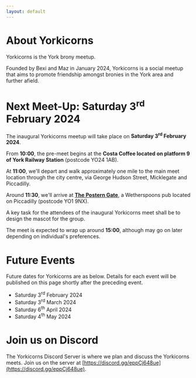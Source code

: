 ```yaml
---
layout: default
---
```


# About Yorkicorns

Yorkicorns is the York brony meetup.

Founded by Bexi and Maz in January 2024, Yorkicorns is a social meetup that aims to promote friendship amongst bronies in the York area and further afield.

# Next Meet-Up: Saturday 3<sup>rd</sup> February 2024

The inaugural Yorkicorns meetup will take place on **Saturday 3<sup>rd</sup> February 2024**.

From **10:00**, the pre-meet begins at the **Costa Coffee located on platform 9 of York Railway Station** (postcode YO24 1AB).

At **11:00**, we'll depart and walk approximately one mile to the main meet location through the city centre, via George Hudson Street, Micklegate and Piccadilly. 

Around **11:30**, we'll arrive at [**The Postern Gate**](https://www.jdwetherspoon.com/pubs/all-pubs/england/north-yorkshire/the-postern-gate-york), a Wetherspoons pub located on Piccadilly (postcode YO1 9NX).

A key task for the attendees of the inaugural Yorkicorns meet shall be to design the mascot for the group.

The meet is expected to wrap up around **15:00**, although may go on later depending on individual's preferences.

# Future Events

Future dates for Yorkicorns are as below. Details for each event will be published on this page shortly after the preceding event.

* Saturday 3<sup>rd</sup> February 2024
* Saturday 3<sup>rd</sup> March 2024
* Saturday 6<sup>th</sup> April 2024
* Saturday 4<sup>th</sup> May 2024

# Join us on Discord

The Yorkicorns Discord Server is where we plan and discuss the Yorkicorns meets. Join us on the server at [https://discord.gg/eppCj648ue](https://discord.gg/eppCj648ue).
